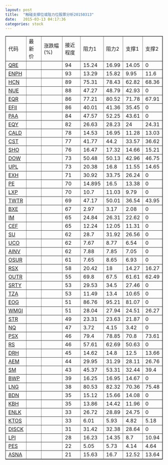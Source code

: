 ```yaml
---
layout: post
title:  "触碰支撑位或阻力位股票分析20150313"
date:   2015-03-13 04:17:36
categories: stock
---
```

<script type="text/javascript">
var stockList = []
stockList.push('gb_qre');
stockList.push('gb_enph');
stockList.push('gb_hcn');
stockList.push('gb_nue');
stockList.push('gb_eqr');
stockList.push('gb_efii');
stockList.push('gb_paa');
stockList.push('gb_eqy');
stockList.push('gb_cald');
stockList.push('gb_cst');
stockList.push('gb_sho');
stockList.push('gb_dow');
stockList.push('gb_upl');
stockList.push('gb_exh');
stockList.push('gb_pe');
stockList.push('gb_lxp');
stockList.push('gb_twtr');
stockList.push('gb_bxe');
stockList.push('gb_im');
stockList.push('gb_cef');
stockList.push('gb_su');
stockList.push('gb_uco');
stockList.push('gb_ainv');
stockList.push('gb_osur');
stockList.push('gb_rsx');
stockList.push('gb_outr');
stockList.push('gb_srty');
stockList.push('gb_tza');
stockList.push('gb_eog');
stockList.push('gb_wmgi');
stockList.push('gb_str');
stockList.push('gb_nq');
stockList.push('gb_psx');
stockList.push('gb_rs');
stockList.push('gb_drh');
stockList.push('gb_aem');
stockList.push('gb_sm');
stockList.push('gb_bwp');
stockList.push('gb_lng');
stockList.push('gb_bdn');
stockList.push('gb_kbh');
stockList.push('gb_enlk');
stockList.push('gb_ktos');
stockList.push('gb_disck');
stockList.push('gb_lpi');
stockList.push('gb_pes');
stockList.push('gb_asna');
</script>
<table border="1">
 <tr>
 <td>代码</td>
 <td>最新价</td>
 <td>涨跌幅(%)</td>
 <td>接近程度</td>
 <td>阻力1</td>
 <td>阻力2</td>
 <td>支撑1</td>
 <td>支撑2</td>
</tr>
  <tr id="qre" class="red">
  <td><a href="http://stock.finance.sina.com.cn/usstock/quotes/QRE.html" target="_blank">QRE</a></td><td></td><td></td><td>94</td><td>15.24</td><td>16.99</td><td>14.05</td><td>0</td></tr>
  <tr id="enph" class="red">
  <td><a href="http://stock.finance.sina.com.cn/usstock/quotes/ENPH.html" target="_blank">ENPH</a></td><td></td><td></td><td>93</td><td>13.29</td><td>15.82</td><td>9.95</td><td>11.6</td></tr>
  <tr id="hcn" class="red">
  <td><a href="http://stock.finance.sina.com.cn/usstock/quotes/HCN.html" target="_blank">HCN</a></td><td></td><td></td><td>89</td><td>75.31</td><td>78.43</td><td>62.82</td><td>68.36</td></tr>
  <tr id="nue" class="red">
  <td><a href="http://stock.finance.sina.com.cn/usstock/quotes/NUE.html" target="_blank">NUE</a></td><td></td><td></td><td>88</td><td>47.27</td><td>48.79</td><td>42.93</td><td>0</td></tr>
  <tr id="eqr" class="red">
  <td><a href="http://stock.finance.sina.com.cn/usstock/quotes/EQR.html" target="_blank">EQR</a></td><td></td><td></td><td>86</td><td>77.21</td><td>80.52</td><td>71.78</td><td>67.91</td></tr>
  <tr id="efii" class="red">
  <td><a href="http://stock.finance.sina.com.cn/usstock/quotes/EFII.html" target="_blank">EFII</a></td><td></td><td></td><td>86</td><td>40.01</td><td>41.36</td><td>35.45</td><td>0</td></tr>
  <tr id="paa" class="red">
  <td><a href="http://stock.finance.sina.com.cn/usstock/quotes/PAA.html" target="_blank">PAA</a></td><td></td><td></td><td>84</td><td>47.57</td><td>52.25</td><td>43.61</td><td>0</td></tr>
  <tr id="eqy" class="red">
  <td><a href="http://stock.finance.sina.com.cn/usstock/quotes/EQY.html" target="_blank">EQY</a></td><td></td><td></td><td>82</td><td>26.63</td><td>28.23</td><td>24</td><td>24.31</td></tr>
  <tr id="cald" class="green">
  <td><a href="http://stock.finance.sina.com.cn/usstock/quotes/CALD.html" target="_blank">CALD</a></td><td></td><td></td><td>78</td><td>14.53</td><td>16.95</td><td>11.28</td><td>13.03</td></tr>
  <tr id="cst" class="red">
  <td><a href="http://stock.finance.sina.com.cn/usstock/quotes/CST.html" target="_blank">CST</a></td><td></td><td></td><td>77</td><td>41.77</td><td>44.2</td><td>33.57</td><td>36.62</td></tr>
  <tr id="sho" class="red">
  <td><a href="http://stock.finance.sina.com.cn/usstock/quotes/SHO.html" target="_blank">SHO</a></td><td></td><td></td><td>76</td><td>16.47</td><td>17.32</td><td>14.66</td><td>15.21</td></tr>
  <tr id="dow" class="green">
  <td><a href="http://stock.finance.sina.com.cn/usstock/quotes/DOW.html" target="_blank">DOW</a></td><td></td><td></td><td>73</td><td>50.48</td><td>50.13</td><td>42.96</td><td>46.75</td></tr>
  <tr id="upl" class="green">
  <td><a href="http://stock.finance.sina.com.cn/usstock/quotes/UPL.html" target="_blank">UPL</a></td><td></td><td></td><td>73</td><td>20.38</td><td>16.8</td><td>11.55</td><td>14.65</td></tr>
  <tr id="exh" class="red">
  <td><a href="http://stock.finance.sina.com.cn/usstock/quotes/EXH.html" target="_blank">EXH</a></td><td></td><td></td><td>71</td><td>30.92</td><td>33.75</td><td>26.24</td><td>0</td></tr>
  <tr id="pe" class="red">
  <td><a href="http://stock.finance.sina.com.cn/usstock/quotes/PE.html" target="_blank">PE</a></td><td></td><td></td><td>70</td><td>14.895</td><td>16.5</td><td>13.38</td><td>0</td></tr>
  <tr id="lxp" class="green">
  <td><a href="http://stock.finance.sina.com.cn/usstock/quotes/LXP.html" target="_blank">LXP</a></td><td></td><td></td><td>70</td><td>10.7</td><td>11.03</td><td>9.79</td><td>0</td></tr>
  <tr id="twtr" class="red">
  <td><a href="http://stock.finance.sina.com.cn/usstock/quotes/TWTR.html" target="_blank">TWTR</a></td><td></td><td></td><td>69</td><td>47.17</td><td>50.01</td><td>36.54</td><td>43.95</td></tr>
  <tr id="bxe" class="red">
  <td><a href="http://stock.finance.sina.com.cn/usstock/quotes/BXE.html" target="_blank">BXE</a></td><td></td><td></td><td>67</td><td>2.97</td><td>3.17</td><td>2.08</td><td>0</td></tr>
  <tr id="im" class="green">
  <td><a href="http://stock.finance.sina.com.cn/usstock/quotes/IM.html" target="_blank">IM</a></td><td></td><td></td><td>65</td><td>24.84</td><td>26.31</td><td>22.62</td><td>0</td></tr>
  <tr id="cef" class="green">
  <td><a href="http://stock.finance.sina.com.cn/usstock/quotes/CEF.html" target="_blank">CEF</a></td><td></td><td></td><td>65</td><td>12.24</td><td>12.05</td><td>11.31</td><td>0</td></tr>
  <tr id="su" class="red">
  <td><a href="http://stock.finance.sina.com.cn/usstock/quotes/SU.html" target="_blank">SU</a></td><td></td><td></td><td>62</td><td>28.7</td><td>31.92</td><td>26.56</td><td>0</td></tr>
  <tr id="uco" class="red">
  <td><a href="http://stock.finance.sina.com.cn/usstock/quotes/UCO.html" target="_blank">UCO</a></td><td></td><td></td><td>62</td><td>7.67</td><td>8.77</td><td>6.54</td><td>0</td></tr>
  <tr id="ainv" class="red">
  <td><a href="http://stock.finance.sina.com.cn/usstock/quotes/AINV.html" target="_blank">AINV</a></td><td></td><td></td><td>62</td><td>7.88</td><td>7.85</td><td>7.05</td><td>0</td></tr>
  <tr id="osur" class="green">
  <td><a href="http://stock.finance.sina.com.cn/usstock/quotes/OSUR.html" target="_blank">OSUR</a></td><td></td><td></td><td>61</td><td>7.65</td><td>8.65</td><td>6.93</td><td>0</td></tr>
  <tr id="rsx" class="green">
  <td><a href="http://stock.finance.sina.com.cn/usstock/quotes/RSX.html" target="_blank">RSX</a></td><td></td><td></td><td>58</td><td>20.42</td><td>18</td><td>14.27</td><td>16.27</td></tr>
  <tr id="outr" class="red">
  <td><a href="http://stock.finance.sina.com.cn/usstock/quotes/OUTR.html" target="_blank">OUTR</a></td><td></td><td></td><td>55</td><td>69.8</td><td>67.5</td><td>61.61</td><td>62.49</td></tr>
  <tr id="srty" class="green">
  <td><a href="http://stock.finance.sina.com.cn/usstock/quotes/SRTY.html" target="_blank">SRTY</a></td><td></td><td></td><td>53</td><td>29.53</td><td>34.5</td><td>27.46</td><td>0</td></tr>
  <tr id="tza" class="green">
  <td><a href="http://stock.finance.sina.com.cn/usstock/quotes/TZA.html" target="_blank">TZA</a></td><td></td><td></td><td>53</td><td>11.49</td><td>13.4</td><td>10.65</td><td>0</td></tr>
  <tr id="eog" class="red">
  <td><a href="http://stock.finance.sina.com.cn/usstock/quotes/EOG.html" target="_blank">EOG</a></td><td></td><td></td><td>51</td><td>86.76</td><td>95.21</td><td>81.07</td><td>0</td></tr>
  <tr id="wmgi" class="green">
  <td><a href="http://stock.finance.sina.com.cn/usstock/quotes/WMGI.html" target="_blank">WMGI</a></td><td></td><td></td><td>51</td><td>28.04</td><td>27.94</td><td>24.51</td><td>26.27</td></tr>
  <tr id="str" class="red">
  <td><a href="http://stock.finance.sina.com.cn/usstock/quotes/STR.html" target="_blank">STR</a></td><td></td><td></td><td>49</td><td>23.31</td><td>23.63</td><td>21.87</td><td>0</td></tr>
  <tr id="nq" class="red">
  <td><a href="http://stock.finance.sina.com.cn/usstock/quotes/NQ.html" target="_blank">NQ</a></td><td></td><td></td><td>47</td><td>3.72</td><td>4.15</td><td>3.42</td><td>0</td></tr>
  <tr id="psx" class="green">
  <td><a href="http://stock.finance.sina.com.cn/usstock/quotes/PSX.html" target="_blank">PSX</a></td><td></td><td></td><td>46</td><td>79.4</td><td>78.85</td><td>70.8</td><td>73.61</td></tr>
  <tr id="rs" class="red">
  <td><a href="http://stock.finance.sina.com.cn/usstock/quotes/RS.html" target="_blank">RS</a></td><td></td><td></td><td>46</td><td>57.61</td><td>62.69</td><td>50.63</td><td>0</td></tr>
  <tr id="drh" class="red">
  <td><a href="http://stock.finance.sina.com.cn/usstock/quotes/DRH.html" target="_blank">DRH</a></td><td></td><td></td><td>45</td><td>14.62</td><td>14.8</td><td>12.5</td><td>13.66</td></tr>
  <tr id="aem" class="green">
  <td><a href="http://stock.finance.sina.com.cn/usstock/quotes/AEM.html" target="_blank">AEM</a></td><td></td><td></td><td>44</td><td>29.95</td><td>31.29</td><td>28.11</td><td>26.76</td></tr>
  <tr id="sm" class="red">
  <td><a href="http://stock.finance.sina.com.cn/usstock/quotes/SM.html" target="_blank">SM</a></td><td></td><td></td><td>43</td><td>45.37</td><td>53.31</td><td>32.44</td><td>39.4</td></tr>
  <tr id="bwp" class="red">
  <td><a href="http://stock.finance.sina.com.cn/usstock/quotes/BWP.html" target="_blank">BWP</a></td><td></td><td></td><td>39</td><td>16.25</td><td>16.95</td><td>14.67</td><td>0</td></tr>
  <tr id="lng" class="green">
  <td><a href="http://stock.finance.sina.com.cn/usstock/quotes/LNG.html" target="_blank">LNG</a></td><td></td><td></td><td>38</td><td>80.53</td><td>82.32</td><td>70.36</td><td>75.48</td></tr>
  <tr id="bdn" class="green">
  <td><a href="http://stock.finance.sina.com.cn/usstock/quotes/BDN.html" target="_blank">BDN</a></td><td></td><td></td><td>35</td><td>15.12</td><td>15.66</td><td>14.08</td><td>0</td></tr>
  <tr id="kbh" class="red">
  <td><a href="http://stock.finance.sina.com.cn/usstock/quotes/KBH.html" target="_blank">KBH</a></td><td></td><td></td><td>35</td><td>13.86</td><td>14.42</td><td>11.96</td><td>0</td></tr>
  <tr id="enlk" class="red">
  <td><a href="http://stock.finance.sina.com.cn/usstock/quotes/ENLK.html" target="_blank">ENLK</a></td><td></td><td></td><td>33</td><td>26.72</td><td>28.89</td><td>24.75</td><td>0</td></tr>
  <tr id="ktos" class="red">
  <td><a href="http://stock.finance.sina.com.cn/usstock/quotes/KTOS.html" target="_blank">KTOS</a></td><td></td><td></td><td>33</td><td>6.01</td><td>5.93</td><td>4.82</td><td>5.18</td></tr>
  <tr id="disck" class="red">
  <td><a href="http://stock.finance.sina.com.cn/usstock/quotes/DISCK.html" target="_blank">DISCK</a></td><td></td><td></td><td>31</td><td>31.42</td><td>32.38</td><td>28.64</td><td>0</td></tr>
  <tr id="lpi" class="green">
  <td><a href="http://stock.finance.sina.com.cn/usstock/quotes/LPI.html" target="_blank">LPI</a></td><td></td><td></td><td>28</td><td>16.23</td><td>14.35</td><td>8.7</td><td>10.94</td></tr>
  <tr id="pes" class="red">
  <td><a href="http://stock.finance.sina.com.cn/usstock/quotes/PES.html" target="_blank">PES</a></td><td></td><td></td><td>22</td><td>5.05</td><td>5.73</td><td>4.14</td><td>4.64</td></tr>
  <tr id="asna" class="green">
  <td><a href="http://stock.finance.sina.com.cn/usstock/quotes/ASNA.html" target="_blank">ASNA</a></td><td></td><td></td><td>21</td><td>15.63</td><td>16.7</td><td>12.52</td><td>13.64</td></tr>
</table>
